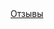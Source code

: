 <head>
  <a href="https://githubhabit.github.io/comment/">Отзывы</a>
</head>
<head>
  <!-- ... -->
  <link
    rel="stylesheet"
    href="https://unpkg.com/@waline/client@v3/dist/waline.css"
  />
</head>
<body>
  <!-- ... -->
  <div id="waline"></div>
  <script type="module">
    import { init } from 'https://unpkg.com/@waline/client@v3/dist/waline.js';

    init({
      el: '#waline',
      serverURL: 'https://commentxbox.vercel.app',
      lang: 'ru',
    });
  </script>
</body>
<style>
.wl-count { visibility: hidden; }
.wl-sort { visibility: hidden; }
.container-lg { visibility: hidden; }
</style>
